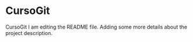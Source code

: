 # CursoGit
CursoGit
I am editing the README file. Adding some more details about the project description.
